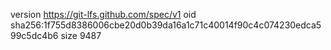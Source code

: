 version https://git-lfs.github.com/spec/v1
oid sha256:1f755d8386006cbe20d0b39da16a1c71c40014f90c4c074230edca599c5dc4b6
size 9487
